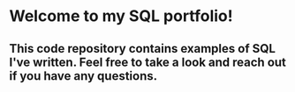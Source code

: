 # Welcome to my SQL portfolio! 

## This code repository contains examples of SQL I've written. Feel free to take a look and reach out if you have any questions.
